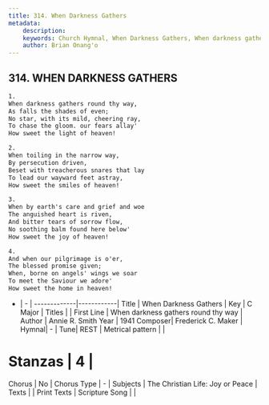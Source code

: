 ```yaml
---
title: 314. When Darkness Gathers
metadata:
    description: 
    keywords: Church Hymnal, When Darkness Gathers, When darkness gathers round thy way, 
    author: Brian Onang'o
---
```



## 314. WHEN DARKNESS GATHERS

```txt
1.
When darkness gathers round thy way, 
As falls the shades of even; 
No star, with its mild, cheering ray, 
To chase the gloom. our fears allay' 
How sweet the light of heaven! 

2.
When toiling in the narrow way, 
By persecution driven, 
Beset with treacherous snares that lay 
To lead our wayward feet astray, 
How sweet the smiles of heaven! 

3.
When by earth's care and grief and woe 
The anguished heart is riven, 
And bitter tears of sorrow flow, 
No soothing balm found here below' 
How sweet the joy of heaven! 

4.
And when our pilgrimage is o'er, 
The blessed promise given; 
When, borne on angels' wings we soar 
To meet the Saviour we adore' 
How sweet the home in heaven!
```

- |   -  |
-------------|------------|
Title | When Darkness Gathers |
Key | C Major |
Titles |  |
First Line | When darkness gathers round thy way |
Author | Annie R. Smith
Year | 1941
Composer| Frederick C. Maker |
Hymnal|  - |
Tune| REST |
Metrical pattern | |
# Stanzas | 4 |
Chorus | No |
Chorus Type | - |
Subjects | The Christian Life: Joy or Peace |
Texts |  |
Print Texts | 
Scripture Song |  |
  
